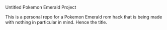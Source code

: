 Untitled Pokemon Emerald Project

This is a personal repo for a Pokemon Emerald rom hack that is being made with nothing in particular in mind. Hence the title.
